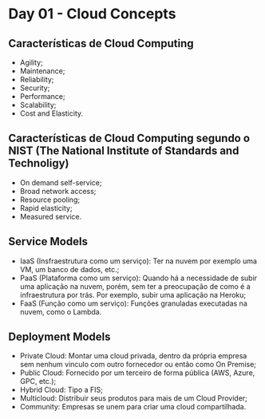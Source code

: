 # Day 01 - Cloud Concepts

## Características de Cloud Computing
-   Agility;
-   Maintenance;
-   Reliability;
-   Security;
-   Performance;
-   Scalability;
-   Cost and Elasticity.

## Características de Cloud Computing segundo o NIST (The National Institute of Standards and Technoligy)
-   On demand self-service;
-   Broad network access;
-   Resource pooling;
-   Rapid elasticity;
-   Measured service.

## Service Models
-   IaaS (Insfraestrutura como um serviço): Ter na nuvem por exemplo uma VM, um banco de dados, etc.;
-   PaaS (Plataforma como um serviço): Quando há a necessidade de subir uma aplicação na nuvem, porém, sem ter a preocupação de como é a infraestrutura por trás. Por exemplo, subir uma aplicação na Heroku;
-   FaaS (Função como um serviço):  Funções granuladas executadas na nuvem, como o Lambda.

## Deployment Models
-   Private Cloud: Montar uma cloud privada, dentro da própria empresa sem nenhum vinculo com outro fornecedor ou então como On Premise;
-   Public Cloud: Fornecido por um terceiro de forma pública (AWS, Azure, GPC, etc.);
-   Hybrid Cloud: Tipo a FIS;
-   Multicloud: Distribuir seus produtos para mais de um Cloud Provider;
-   Community: Empresas se unem para criar uma cloud compartilhada.